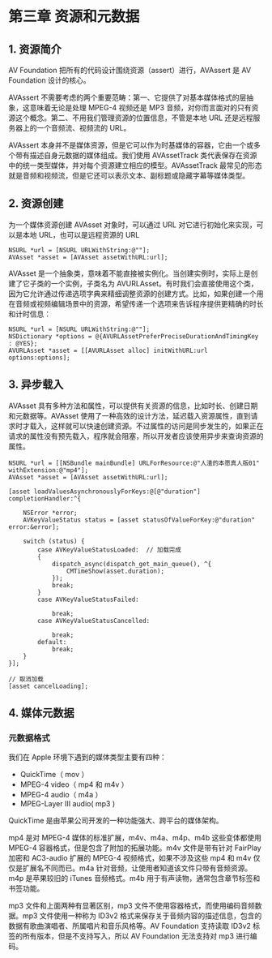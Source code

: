 # 第三章 资源和元数据

## 1. 资源简介

AV Foundation 把所有的代码设计围绕资源（assert）进行，AVAssert 是 AV Foundation 设计的核心。

AVAssert 不需要考虑的两个重要范畴：第一、它提供了对基本媒体格式的层抽象，这意味着无论是处理 MPEG-4 视频还是 MP3 音频，对你而言面对的只有资源这个概念。第二、不用我们管理资源的位置信息，不管是本地 URL 还是远程服务器上的一个音频流、视频流的 URL。

AVAssert 本身并不是媒体资源，但是它可以作为时基媒体的容器，它由一个或多个带有描述自身元数据的媒体组成。我们使用 AVAssetTrack 类代表保存在资源中的统一类型媒体，并对每个资源建立相应的模型。AVAssetTrack 最常见的形态就是音频和视频流，但是它还可以表示文本、副标题或隐藏字幕等媒体类型。

## 2. 资源创建

为一个媒体资源创建 AVAsset 对象时，可以通过 URL 对它进行初始化来实现，可以是本地 URL，也可以是远程资源的 URL

```objc
NSURL *url = [NSURL URLWithString:@""];
AVAsset *asset = [AVAsset assetWithURL:url];
```

AVAsset 是一个抽象类，意味着不能直接被实例化。当创建实例时，实际上是创建了它子类的一个实例，子类名为 AVURLAsset。有时我们会直接使用这个类，因为它允许通过传递选项字典来精细调整资源的创建方式。比如，如果创建一个用在音频或视频编辑场景中的资源，希望传递一个选项来告诉程序提供更精确的时长和计时信息：

```objc
NSURL *url = [NSURL URLWithString:@""];
NSDictionary *options = @{AVURLAssetPreferPreciseDurationAndTimingKey : @YES};
AVURLAsset *asset = [[AVURLAsset alloc] initWithURL:url options:options];
```

## 3. 异步载入

AVAsset 具有多种方法和属性，可以提供有关资源的信息，比如时长、创建日期和元数据等。AVAsset 使用了一种高效的设计方法，延迟载入资源属性，直到请求时才载入，这样就可以快速创建资源。不过属性的访问是同步发生的，如果正在请求的属性没有预先载入，程序就会阻塞，所以开发者应该使用异步来查询资源的属性。
    
```objc
NSURL *url = [[NSBundle mainBundle] URLForResource:@"人渣的本愿真人版01" withExtension:@"mp4"];
AVAsset *asset = [AVAsset assetWithURL:url];
    
[asset loadValuesAsynchronouslyForKeys:@[@"duration"] completionHandler:^{
        
    NSError *error;
    AVKeyValueStatus status = [asset statusOfValueForKey:@"duration" error:&error];
        
    switch (status) {
        case AVKeyValueStatusLoaded:  // 加载完成
        {
            dispatch_async(dispatch_get_main_queue(), ^{
                CMTimeShow(asset.duration);
            });
            break;
        }
        case AVKeyValueStatusFailed:
                
            break;
        case AVKeyValueStatusCancelled:
                
            break;
        default:
            break;
    }
}];
```

```objc
// 取消加载
[asset cancelLoading];
```

## 4. 媒体元数据

### 元数据格式

我们在 Apple 环境下遇到的媒体类型主要有四种：

- QuickTime（ mov ）
- MPEG-4 video（ mp4 和 m4v ）
- MPEG-4 audio（ m4a ）
- MPEG-Layer III audio( mp3 )

QuickTime 是由苹果公司开发的一种功能强大、跨平台的媒体架构。

mp4 是对 MPEG-4 媒体的标准扩展，m4v、m4a、m4p、m4b 这些变体都使用 MPEG-4 容器格式，但是包含了附加的拓展功能。m4v 文件是带有针对 FairPlay 加密和 AC3-audio 扩展的 MPEG-4 视频格式，如果不涉及这些 mp4 和 m4v 仅仅是扩展名不同而已。m4a 针对音频，让使用者知道该文件只带有音频资源。m4p 是苹果较旧的 iTunes 音频格式。m4b 用于有声读物，通常包含章节标签和书签功能。

mp3 文件和上面两种有显著区别，mp3 文件不使用容器格式，而使用编码音频数据。mp3 文件使用一种称为 ID3v2 格式来保存关于音频内容的描述信息，包含的数据有歌曲演唱者、所属唱片和音乐风格等。AV Foundation 支持读取 ID3v2 标签的所有版本，但是不支持写入，所以 AV Foundation 无法支持对 mp3 进行编码。
